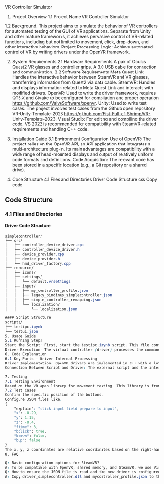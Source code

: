 VR Controller Simulator

1. Project Overview
1.1 Project Name
VR Controller Simulator

1.2 Background.
This project aims to simulate the behavior of VR controllers for automated testing of the GUI of VR applications.
Separate from Unity and other mature frameworks, it achieves pervasive control of VR-related functions, including but not limited to movement, click, drop-down, and other interactive behaviors.
Project Processing Logic: Achieve automated control of VR by writing drivers under the OpenVR framework.

2. System Requirements
2.1 Hardware Requirements
A pair of Oculus Quest2 VR glasses and controller grips.
A 3.0 USB cable for connection and communication.
2.2 Software Requirements
Meta Quest Link: Handles the interactive behavior between SteamVR and VR glasses, transferring information from Quest2 via data cable.
SteamVR: Handles and displays information related to Meta Quest Link and interacts with modified drivers.
OpenVR: Used to write the driver framework, requires QT5.X and CMake to be configured for compilation and proper operation https://github.com/ValveSoftware/openvr.
Unity: Used to write test cases. The project involves test cases from the Github open repository VR-Unity-Template-2023 https://github.com/Fist-Full-of-Shrimp/VR-Unity-Template-2023.
Visual Studio: For editing and compiling the driver code. VS 2022 is recommended for compatibility with SteamVR-related
requirements and handling C++ code.

3. Installation Guide
3.1 Environment Configuration
Use of OpenVR: The project relies on the OpenVR API, an API application that integrates a multi-architecture plug-in. Its main advantages are compatibility with a wide range of head-mounted displays and output of relatively uniform code formats and definitions.
Code Acquisition: The relevant code has been stored in a specific location (e.g., a Git repository or a shared drive).
4. Code Structure
4.1 Files and Directories
Driver Code Structure
css
Copy code
## Code Structure
### 4.1 Files and Directories

#### Driver Code Structure
```css
simplecontroller/
├── src/
│   ├── controller_device_driver.cpp
│   ├── controller_device_driver.h
│   ├── device_provider.cpp
│   ├── device_provider.h
│   └── hmd_driver_factory.cpp
├── resource/
│   ├── icons/
│   ├── settings/
│   │   └── default.vrsettings
│   ├── input/
│   │   ├── my_controller_profile.json
│   │   ├── legacy_bindings_simplecontroller.json
│   │   ├── simple_controller_remapping.json
│   │   └── localization/
│   │       └── localization.json

#### Script Structure
scripts/
├── testipc.ipynb
└── testui.json
5. Usage Guide
5.1 Running Steps
Start the Script: First, start the testipc.ipynb script. This file contains a series of instructions written in Jupyter, defining the GameObject class and packing the relevant movement and click logic in testui.json. This is then transmitted to shared memory.
Driver Execution: The virtual controller (driver) processes the commands and displays the results on the SteamVR interface, simulating actions such as auto-movement.
6. Code Explanation
6.1 Key Parts - Driver Internal Processing
Driver Implementation: OpenVR drivers are implemented in C++ with a lot of pure virtual functions. The driver is compiled into a DLL in the Windows system. We place the driver DLL into SteamVR's folder, which automatically loads the DLL at runtime. The typical folder in the Windows system is "C:\Program Files(x86)\Steam\steamapps\common\SteamVR\drivers". We create the driver named driver_simplecontroller.dll and place it in the ....\drivers\simplecontroller\bin\win64 folder. The driver first reads the configuration file mycontroller_profile.json from the ....\drivers\simplecontroller\resources\input folder. The driver continuously reads commands from shared memory and displays them in SteamVR.
Connection Between Script and Driver: The external script and the internal driver communicate through shared memory, passing information and commands.

7. Testing
7.1 Testing Environment
Based on the VR open library for movement testing. This library is from the VR-Unity-Template-2023, simulating various button interaction scenarios in a 3D environment.
7.2 Test Cases
Confirm the specific position of the buttons.
Configure JSON files like:
{
    "explain": "click input field prepare to input",
    "x": -0.29,
    "y": 1.15,
    "z": -0.4,
    "ftime": 3,
    "bclick": true,
    "bdown": false,
    "bup": false
}
The x, y, z coordinates are relative coordinates based on the right-hand coordinate system. The script reads this file to achieve the corresponding movement and click operations.
8. FAQ

Q: Basic configuration options for SteamVR?
A: To be compatible with OpenVR, shared memory, and SteamVR, we use Virtual Studio 2022, Qt5.x, and Shared Memory for module communication and compatibility.
Q: How to ensure the JSON file is read and the new driver is configured in OpenVR?
A: Copy driver_simplecontroller.dll and mycontroller_profile.json to the relevant folders. You may also need to modify some configuration files. The file and folder structure must follow OpenVR's specifications. Refer to the OpenVR documentation for structure details: https://github.com/ValveSoftware/openvr/tree/master/samples/drivers/drivers/simplecontroller/simplecontroller
